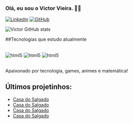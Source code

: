 ### Olá, eu sou o Victor Vieira. 🤜🤛

[![Linkedin](https://img.shields.io/badge/LinkedIn-0077B5?style=for-the-badge&logo=linkedin&logoColor=white/)](https://www.linkedin.com/in/vieira-victor) [![GitHub](https://img.shields.io/badge/GitHub-100000?style=for-the-badge&logo=github&logoColor=white/)](https://github.com/Taveira-Victor)

![Victor GitHub stats](https://github-readme-stats.vercel.app/api?username=Taveira-Victor&show_icons=true&theme=tokyonight)

##Tecnologias que estudo atualmente

<div style ="display: inline_block"><br/>
<img align="center" alt="html5" src="https://img.shields.io/badge/HTML-239120?style=for-the-badge&logo=html5&logoColor=white">
<img align="center" alt="html5" src="https://img.shields.io/badge/CSS3-1572B6?style=for-the-badge&logo=css3&logoColor=white">
<img align="center" alt="html5" src="https://img.shields.io/badge/JavaScript-F7DF1E?style=for-the-badge&logo=javascript&logoColor=black">
</div><br/>

Apaixonado por tecnologia, games, animes e matemática!

## Últimos projetinhos:

- [Casa do Salgado](https://www.google.com)<br/>
- [Casa do Salgado](https://www.google.com)<br/>
- [Casa do Salgado](https://www.google.com)<br/>
- [Casa do Salgado](https://www.google.com)<br/>

